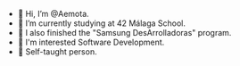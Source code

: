 - 👋 Hi, I’m @Aemota.
- 🌱 I’m currently studying at 42 Málaga School.
- 🎈 I also finished the "Samsung DesArrolladoras" program.
- 👀 I'm interested Software Development.
- 🐾 Self-taught person.

<!---
Aemota/Aemota is a ✨ special ✨ repository because its `README.md` (this file) appears on your GitHub profile.
You can click the Preview link to take a look at your changes.
--->

